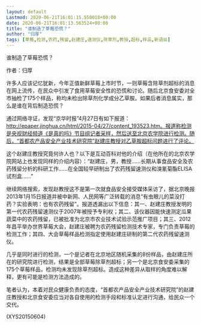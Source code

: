 ```yaml
---
layout: default
Lastmod: 2020-06-21T16:01:15.550018+00:00
date: 2020-06-21T16:01:13.563524+00:00
title: "谁制造了草莓恐慌？"
author: "归厚"
tags: [草莓,检测,农药,残留,赵建庄,速测仪,除草剂,教授,超标,样品,新语丝]
---
```


谁制造了草莓恐慌？

作者：归厚

许多人应该记忆犹新，今年正值新鲜草莓上市时节，一则草莓含除草剂超标的消息在网上流传，在民众中引发了食用草莓安全性的恐慌和讨论。随后北京食安委对全市抽检了175个样品，称均未检出除草剂化学成分乙草胺。如果后者消息属实，那么是谁在背后制造恐慌？

通过网络寻证，发现“京华时报”4月27日有如下报道：http://epaper.jinghua.cn/html/2015-04/27/content_193523.htm。报道称检测是央视财经频道《是真的吗》节目组记者采样，然后送至北京农学院进行检测。随后，“首都农产品安全产业技术研究院”赵建庄教授对乙草胺超标问题进行了评论。

这个赵建庄教授究竟何许人也？以下是互动百科对他的介绍（在他所在的北京农学院网站上也发现同样的介绍内容）：“赵建庄，男，教授……长期从事食品安全及农药残留分析的科研工作……在全国较早研制出了农药残留速测仪和溴氰菊酯ELISA试剂盒……”

继续网络搜索，发现赵教授这不是第一次就食品安全接受媒体采访了，据北京晚报2013年1月15日报道并被中新网、人民网等广泛转载的消息“有虫眼儿的菜没打药？实验表明：也有农药残留”。报道透漏出以下信息：其一、赵建庄教授发明的第一代农药残留速测仪于2007年被授予专利权；其二、该仪器因能快速测定瓜果蔬菜中的农药残留，已被批准为北京市农业技术试验示范推广项目；其三、2012年昌平举办世界草莓大会，赵建庄被聘为农药残留检测技术专家，专门负责草莓的检测工作；其四、大会草莓样品检测指定使用赵建庄研制的第二代农药残留速测仪。

几乎是同时进行的检测，一个是记者在北京地区随机采集的8份样品，由赵建庄所在的研究院进行检测，结果是全部草莓除草剂超标；另一个是北京食安委采集的175个草莓样品，检测均未发现除草剂超标。造成这种差异从取样的角度难以解释，更有可能是检测方法造成的。

笔者认为，本着对民众健康负责的态度，“首都农产品安全产业技术研究院”的赵建庄教授和北京食安委应当对各自使用的检测手段和标准认定进行沟通，给民众一个交代。

(XYS20150604)

